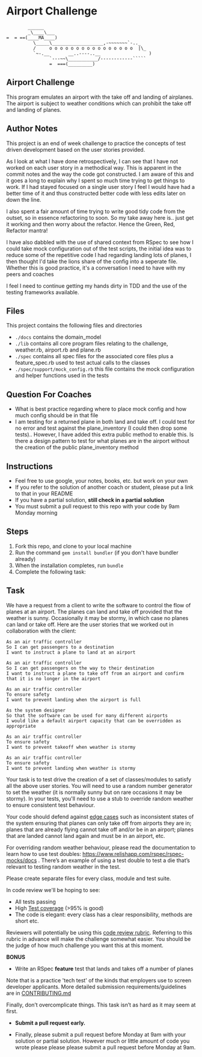 Airport Challenge
=================

```
        ______
        _\____\___
=  = ==(____MA____)
          \_____\___________________,-~~~~~~~`-.._
          /     o o o o o o o o o o o o o o o o  |\_
          `~-.__       __..----..__                  )
                `---~~\___________/------------`````
                =  ===(_________)

```

## Airport Challenge

This program emulates an airport with the take off and landing of airplanes. The airport is subject to weather conditions which can prohibit the take off and landing of planes.

## Author Notes
This project is an end of week challenge to practice the concepts of test driven development based on the user stories provided.

As I look at what I have done retrospectively, I can see that I have not worked on each user story in a methodical way. This is apparent in the commit notes and the way the code got constructed. I am aware of this and it goes a long to explain why I spent so much time trying to get things to work. If I had stayed focused on a single user story I feel I would have had a better time of it and thus constructed better code with less edits later on down the line.

I also spent a fair amount of time trying to write good tidy code from the outset, so in essence refactoring to soon. So my take away here is.. just get it working and then worry about the refactor. Hence the Green, Red, Refactor mantra!

I have also dabbled with the use of shared context from RSpec to see how I could take mock configuration out of the test scripts, the initial idea was to reduce some of the repetitive code I had regarding landing lots of planes, I then thought I'd take the lions share of the config into a seperate file. Whether this is good practice, it's a conversation I need to have with my peers and coaches

I feel I need to continue getting my hands dirty in TDD and the use of the testing frameworks available.

## Files

This project contains the following files and directories
* `./docs` contains the domain_model
* `./lib` contains all core program files relating to the challenge, weather.rb, airport.rb and plane.rb
* `./spec` contains all spec files for the associated core files plus a feature_spec.rb used to test actual calls to the classes
* `./spec/support/mock_config.rb` this file  contains the mock configuration and helper functions used in the tests

## Question For Coaches

* What is best practice regarding where to place mock config and how much config should be in that file
* I am testing for a returned plane in both land and take off. I could test for no error and test against the plane_inventory (I could then drop some tests).. However, I have added this extra public method to enable this. Is there a design pattern to test for what planes are in the airport without the creation of the public plane_inventory method

Instructions
---------

* Feel free to use google, your notes, books, etc. but work on your own
* If you refer to the solution of another coach or student, please put a link to that in your README
* If you have a partial solution, **still check in a partial solution**
* You must submit a pull request to this repo with your code by 9am Monday morning

Steps
-------

1. Fork this repo, and clone to your local machine
2. Run the command `gem install bundler` (if you don't have bundler already)
3. When the installation completes, run `bundle`
4. Complete the following task:

Task
-----

We have a request from a client to write the software to control the flow of planes at an airport. The planes can land and take off provided that the weather is sunny. Occasionally it may be stormy, in which case no planes can land or take off.  Here are the user stories that we worked out in collaboration with the client:

```
As an air traffic controller 
So I can get passengers to a destination 
I want to instruct a plane to land at an airport

As an air traffic controller 
So I can get passengers on the way to their destination 
I want to instruct a plane to take off from an airport and confirm that it is no longer in the airport

As an air traffic controller 
To ensure safety 
I want to prevent landing when the airport is full 

As the system designer
So that the software can be used for many different airports
I would like a default airport capacity that can be overridden as appropriate

As an air traffic controller 
To ensure safety 
I want to prevent takeoff when weather is stormy 

As an air traffic controller 
To ensure safety 
I want to prevent landing when weather is stormy 
```

Your task is to test drive the creation of a set of classes/modules to satisfy all the above user stories. You will need to use a random number generator to set the weather (it is normally sunny but on rare occasions it may be stormy). In your tests, you'll need to use a stub to override random weather to ensure consistent test behaviour.

Your code should defend against [edge cases](http://programmers.stackexchange.com/questions/125587/what-are-the-difference-between-an-edge-case-a-corner-case-a-base-case-and-a-b) such as inconsistent states of the system ensuring that planes can only take off from airports they are in; planes that are already flying cannot take off and/or be in an airport; planes that are landed cannot land again and must be in an airport, etc.

For overriding random weather behaviour, please read the documentation to learn how to use test doubles: https://www.relishapp.com/rspec/rspec-mocks/docs . There’s an example of using a test double to test a die that’s relevant to testing random weather in the test.

Please create separate files for every class, module and test suite.

In code review we'll be hoping to see:

* All tests passing
* High [Test coverage](https://github.com/makersacademy/course/blob/main/pills/test_coverage.md) (>95% is good)
* The code is elegant: every class has a clear responsibility, methods are short etc. 

Reviewers will potentially be using this [code review rubric](docs/review.md).  Referring to this rubric in advance will make the challenge somewhat easier.  You should be the judge of how much challenge you want this at this moment.

**BONUS**

* Write an RSpec **feature** test that lands and takes off a number of planes

Note that is a practice 'tech test' of the kinds that employers use to screen developer applicants.  More detailed submission requirements/guidelines are in [CONTRIBUTING.md](CONTRIBUTING.md)

Finally, don’t overcomplicate things. This task isn’t as hard as it may seem at first.

* **Submit a pull request early.**

* Finally, please submit a pull request before Monday at 9am with your solution or partial solution.  However much or little amount of code you wrote please please please submit a pull request before Monday at 9am.

